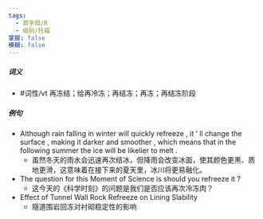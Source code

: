 ```yaml
---
tags:
  - 首字母/R
  - 级别/托福
掌握: false
模糊: false
---
```

##### 词义
- #词性/vt  再冻结；给再冷冻；再结冻；再冻；再结冻阶段
##### 例句
- Although rain falling in winter will quickly refreeze , it ’ ll change the surface , making it darker and smoother , which means that in the following summer the ice will be likelier to melt .
	- 虽然冬天的雨水会迅速再次结冰，但降雨会改变冰面，使其颜色更黑、质地更滑，这意味着在接下来的夏天里，冰川将更易融化。
- The question for this Moment of Science is should you refreeze it ?
	- 这今天的《科学时刻》的问题是我们是否应该再次冷冻肉？
- Effect of Tunnel Wall Rock Refreeze on Lining Slability
	- 隧道围岩回冻对衬砌稳定性的影响
